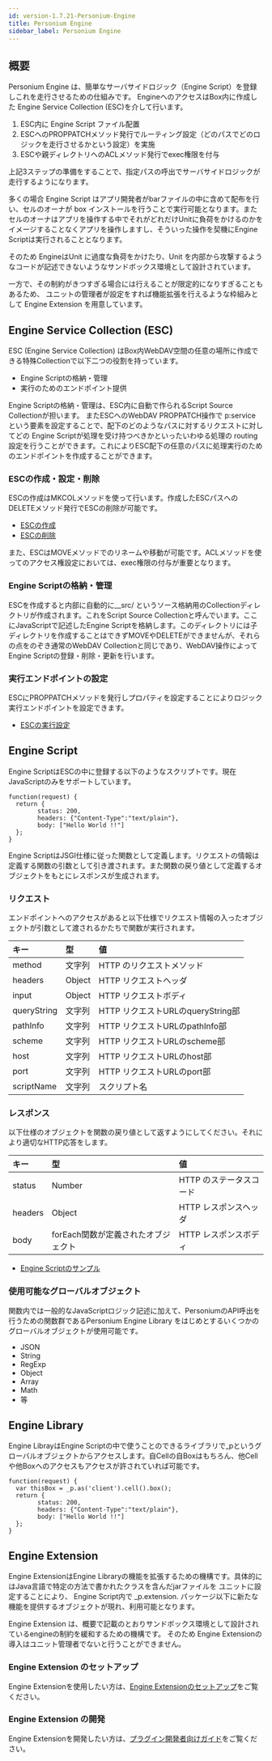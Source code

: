 ```yaml
---
id: version-1.7.21-Personium-Engine
title: Personium Engine
sidebar_label: Personium Engine
---
```

## 概要

Personium Engine は、簡単なサーバサイドロジック（Engine Script）を登録しこれを走行させるための仕組みです。
EngineへのアクセスはBox内に作成した Engine Service Collection (ESC)を介して行います。

1. ESC内に Engine Script ファイル配置
1. ESCへのPROPPATCHメソッド発行でルーティング設定（どのパスでどのロジックを走行させるかという設定）を実施
1. ESCや親ディレクトリへのACLメソッド発行でexec権限を付与

上記3ステップの準備をすることで、指定パスの呼出でサーバサイドロジックが走行するようになります。

多くの場合 Engine Script はアプリ開発者がbarファイルの中に含めて配布を行い、セルのオーナが box インストールを行うことで実行可能となります。またセルのオーナはアプリを操作する中でそれがどれだけUnitに負荷をかけるのかをイメージすることなくアプリを操作しますし、そういった操作を契機にEngine Scriptは実行されることとなります。

そのため EngineはUnit に過度な負荷をかけたり、Unit を内部から攻撃するようなコードが記述できないようなサンドボックス環境として設計されています。

一方で、その制約がきつすぎる場合には行えることが限定的になりすぎることもあるため、
ユニットの管理者が設定をすれば機能拡張を行えるような枠組みとして Engine Extension を用意しています。


## Engine Service Collection (ESC)

ESC (Engine Service Collection) はBox内WebDAV空間の任意の場所に作成できる特殊Collectionで以下二つの役割を持っています。

* Engine Scriptの格納・管理
* 実行のためのエンドポイント提供

Engine Scriptの格納・管理は、ESC内に自動で作られるScript Source Collectionが担います。
またESCへのWebDAV PROPPATCH操作で p:service という要素を設定することで、配下のどのようなパスに対するリクエストに対してどの Engine Scriptが処理を受け持つべきかといったいわゆる処理の routing 設定を行うことができます。これによりESC配下の任意のパスに処理実行のためのエンドポイントを作成することができます。


### ESCの作成・設定・削除

ESCの作成はMKCOLメソッドを使って行います。作成したESCパスへのDELETEメソッド発行でESCの削除が可能です。

* [ESCの作成](../apiref/381_Create_Service_Collection_Source.md)
* [ESCの削除](../apiref/383_Delete_Service_Collection_Source.md)

また、ESCはMOVEメソッドでのリネームや移動が可能です。ACLメソッドを使ってのアクセス権設定においては、exec権限の付与が重要となります。


### Engine Scriptの格納・管理

ESCを作成すると内部に自動的に__src/ というソース格納用のCollectionディレクトリが作成されます。これをScript Source Collectionと呼んでいます。ここにJavaScriptで記述したEngine Scriptを格納します。このディレクトリには子ディレクトリを作成することはできずMOVEやDELETEができませんが、それらの点をのぞき通常のWebDAV Collectionと同じであり、WebDAV操作によってEngine Scriptの登録・削除・更新を行います。

### 実行エンドポイントの設定

ESCにPROPPATCHメソッドを発行しプロパティを設定することによりロジック実行エンドポイントを設定できます。

* [ESCの実行設定](../apiref/380_Configure_Service_Collection.md)


## Engine Script

Engine ScriptはESCの中に登録する以下のようなスクリプトです。現在JavaScriptのみをサポートしています。

```
function(request) {
  return {
        status: 200,
        headers: {"Content-Type":"text/plain"},
        body: ["Hello World !!"]
  };
}
```

Engine ScriptはJSGI仕様に従った関数として定義します。リクエストの情報は定義する関数の引数として引き渡されます。また関数の戻り値として定義するオブジェクトをもとにレスポンスが生成されます。

### リクエスト

エンドポイントへのアクセスがあると以下仕様でリクエスト情報の入ったオブジェクトが引数として渡されるかたちで関数が実行されます。

|キー|型|値|
|:--|:--|:--|
|method|文字列|HTTP のリクエストメソッド|
|headers|Object|HTTP リクエストヘッダ|
|input|Object|HTTP リクエストボディ|
|queryString|文字列|HTTP リクエストURLのqueryString部|
|pathInfo|文字列|HTTP リクエストURLのpathInfo部|
|scheme|文字列|HTTP リクエストURLのscheme部|
|host|文字列|HTTP リクエストURLのhost部|
|port|文字列|HTTP リクエストURLのport部|
|scriptName|文字列|スクリプト名|


### レスポンス

以下仕様のオブジェクトを関数の戻り値として返すようにしてください。それにより適切なHTTP応答をします。

|キー|型|値|
|:--|:--|:--|
|status|Number|HTTP のステータスコード|
|headers|Object|HTTP レスポンスヘッダ|
|body|forEach関数が定義されたオブジェクト|HTTP レスポンスボディ|


* [Engine Scriptのサンプル](./671_Engine_Script_Samples.md)


### 使用可能なグローバルオブジェクト


関数内では一般的なJavaScriptロジック記述に加えて、PersoniumのAPI呼出を行うための関数群であるPersonium Engine Library をはじめとするいくつかのグローバルオブジェクトが使用可能です。

* JSON
* String
* RegExp
* Object
* Array
* Math
* 等

## Engine Library

Engine LibrayはEngine Scriptの中で使うことのできるライブラリで_pというグローバルオブジェクトからアクセスします。自Cellの自Boxはもちろん、他Cellや他Boxへのアクセスもアクセスが許されていれば可能です。


```
function(request) {
  var thisBox = _p.as('client').cell().box();
  return {
        status: 200,
        headers: {"Content-Type":"text/plain"},
        body: ["Hello World !!"]
  };
}
```


## Engine Extension

Engine ExtensionはEngine Libraryの機能を拡張するための機構です。具体的にはJava言語で特定の方法で書かれたクラスを含んだjarファイルを
ユニットに設定することにより、 Engine Script内で _p.extension. パッケージ以下に新たな機能を提供するオブジェクトが現れ、利用可能となります。

Engine Extension は、概要で記載のとおりサンドボックス環境として設計されているengineの制約を緩和するための機構です。
そのため Engine Extensionの導入はユニット管理者でないと行うことができません。

### Engine Extension のセットアップ

Engine Extensionを使用したい方は、[Engine Extensionのセットアップ](../server-operator/setup_engine_extensions.md)をご覧ください。

### Engine Extension の開発

Engine Extensionを開発したい方は、[プラグイン開発者向けガイド](../plugin-developer/README.md)をご覧ください。
